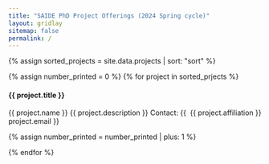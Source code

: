 ```yaml
---
title: "SAIDE PhD Project Offerings (2024 Spring cycle)"
layout: gridlay
sitemap: false
permalink: /
--- 
```


{% assign sorted_projects = site.data.projects | sort: "sort" %}

{% assign number_printed = 0 %}
{% for project in sorted_prjects %}

<div class="col-sm-12 clearfix" markdown="1">
<h4>{{ project.title }}</h4>
{{ project.name }} <span style="float:right;"> {{ project.affiliation }} </span>
{{ project.description }}
Contact: {{ project.email }}
</div>

{% assign number_printed = number_printed | plus: 1 %}

{% endfor %}